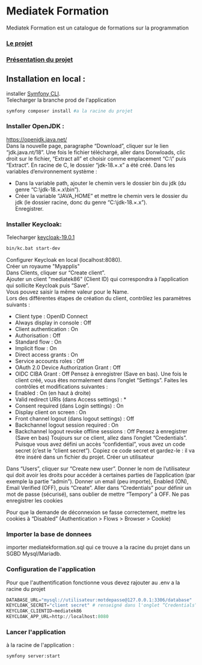 # Mediatek Formation

Mediatek Formation est un catalogue de formations sur la programmation 

### [Le projet](https://www.mediatekformation.site/) 
### [Présentation du projet](https://r4ndomfriday.github.io/PortFolio/pages/mediatekFormation.html)  
## Installation en local :

installer  [Symfony CLI](https://symfony.com/download).  
Telecharger la branche prod de l'application
 
```bash
symfony composer install #a la racine du projet
```     
### Installer OpenJDK :  
   [https://openjdk.java.net/ ](https://openjdk.java.net/ )  
Dans la nouvelle page, paragraphe “Download”, cliquer sur le lien “jdk.java.nt/18”.
Une fois le fichier téléchargé, aller dans Donwloads, clic droit sur le fichier, “Extract all” et choisir comme emplacement “C:\” puis “Extract”.
En racine de C, le dossier “jdk-18.×.x” a été créé.
Dans les variables d’environnement système :
- Dans la variable path, ajouter le chemin vers le dossier bin du jdk (du genre “C:\jdk-18.×.x\bin”).
- Créer la variable “JAVA_HOME” et mettre le chemin vers le dossier du jdk (le dossier racine, donc du genre “C:\jdk-18.×.x”).  
Enregistrer.

### Installer Keycloak:  
Telecharger  [keycloak-19.0.1](https://repo1.maven.org/maven2/org/keycloak/keycloak-quarkus-dist/19.0.1/)

```bash
bin/kc.bat start-dev
```

Configurer Keycloak en local (localhost:8080).  
Créer un royaume "Myapplis"  
Dans Clients, cliquer sur “Create client”.  
Ajouter un client "mediatek86"  (Client ID) qui correspondra à l’application qui sollicite Keycloak  puis “Save”.  
Vous pouvez saisir la même valeur pour le Name.  
Lors des différentes étapes de création du client, contrôlez les paramètres suivants :
- Client type : OpenID Connect
- Always display in console : Off
- Client authentication : On
- Authorisation : Off
- Standard flow : On
- Implicit flow : On
- Direct access grants : On
- Service accounts roles : Off
- OAuth 2.0 Device Authorization Grant : Off
- OIDC CIBA Grant : Off
Pensez à enregistrer (Save en bas). Une fois le client créé, vous êtes normalement dans l’onglet “Settings”. Faites les contrôles et modifications suivantes :
- Enabled : On (en haut à droite)
- Valid redirect URIs (dans Access settings) : *
- Consent required (dans Login settings) : On
- Display client on screen : On
- Front channel logout (dans logout settings) : Off
- Backchannel logout session required : On
- Backchannel logout revoke offline sessions : Off
Pensez à enregistrer (Save en bas)
Toujours sur ce client, allez dans l’onglet “Credentials”.
Puisque vous avez défini un accès “confidential”, vous avez un code secret (c’est le “client secret”).
Copiez ce code secret et gardez-le : il va être inséré dans un fichier du projet.
Créer un utilisateur

Dans “Users”, cliquer sur “Create new user”.
Donner le nom de l’utilisateur qui doit avoir les droits pour accéder à certaines parties de l’application (par exemple la partie “admin”).
Donner un email (peu importe), Enabled (ON), Email Verified (OFF), puis “Create”.
Aller dans “Credentials” pour définir un mot de passe (sécurisé), sans oublier de mettre
“Tempory” à OFF.
Ne pas enregistrer les cookies

Pour que la demande de déconnexion se fasse correctement, mettre les cookies à “Disabled” (Authentication > Flows > Browser > Cookie)


### Importer la base de donnees
importer mediatekformation.sql qui ce trouve a la racine du projet dans un SGBD Mysql/Mariadb.  


### Configuration de l'application
Pour que l'authentification fonctionne vous devez rajouter au .env a la racine du projet  

```python
DATABASE_URL="mysql://utilisateur:motdepasse@127.0.0.1:3306/database"   # seul une DATABASE_URL doit être des-commenté
KEYCLOAK_SECRET="client secret" # renseigné dans l'onglet “Credentials”
KEYCLOAK_CLIENTID=mediatek86
KEYCLOAK_APP_URL=http://localhost:8080
```


### Lancer l'application

à la racine de l'application :  
```bash
symfony server:start
```
